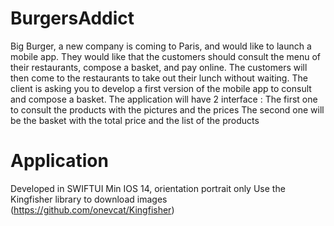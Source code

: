 # BurgersAddict

Big Burger, a new company is coming to Paris, and would like to launch a mobile app. They would like that the customers should consult the
menu of their restaurants, compose a basket, and pay online. The customers will then come to the restaurants to take out their lunch without
waiting.
The client is asking you to develop a first version of the mobile app to consult and compose a basket. The application will have 2 interface :
The first one to consult the products with the pictures and the prices
The second one will be the basket with the total price and the list of the products

# Application
Developed in SWIFTUI
Min IOS 14, orientation portrait only
Use the Kingfisher library to download images (https://github.com/onevcat/Kingfisher)
